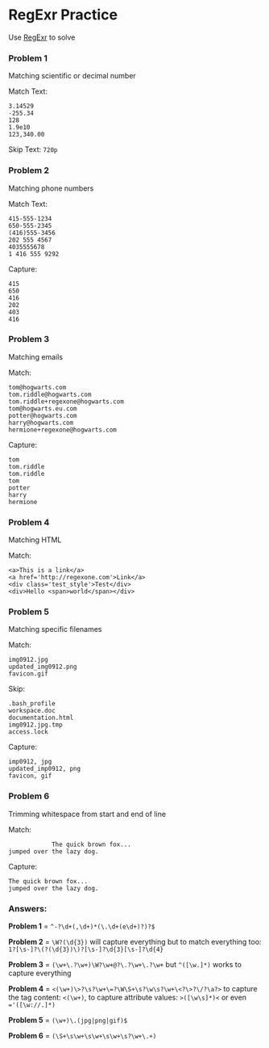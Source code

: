 # RegExr Practice

Use [RegExr](http://www.regexr.com/) to solve

### Problem 1
Matching scientific or decimal number

Match Text:

```
3.14529
-255.34
128
1.9e10
123,340.00
```

Skip Text: `720p`

### Problem 2
Matching phone numbers

Match Text:

```
415-555-1234
650-555-2345
(416)555-3456
202 555 4567
4035555678
1 416 555 9292
```

Capture:

```
415
650
416
202
403
416
```

### Problem 3
Matching emails

Match:

```
tom@hogwarts.com
tom.riddle@hogwarts.com
tom.riddle+regexone@hogwarts.com
tom@hogwarts.eu.com
potter@hogwarts.com
harry@hogwarts.com
hermione+regexone@hogwarts.com
```

Capture:

```
tom
tom.riddle
tom.riddle
tom
potter
harry
hermione
```

### Problem 4
Matching HTML

Match:

```
<a>This is a link</a>
<a href='http://regexone.com'>Link</a>
<div class='test_style'>Test</div>
<div>Hello <span>world</span></div>
```

### Problem 5
Matching specific filenames

Match:

```
img0912.jpg
updated_img0912.png
favicon.gif
```

Skip:

```
.bash_profile
workspace.doc
documentation.html
img0912.jpg.tmp
access.lock
```

Capture:

```
imp0912, jpg
updated_imp0912, png
favicon, gif
```

### Problem 6
Trimming whitespace from start and end of line

Match:

```
			The quick brown fox...
jumped over the lazy dog.
```

Capture:

```
The quick brown fox...
jumped over the lazy dog.
```

### Answers:

**Problem 1** = `^-?\d+(,\d+)*(\.\d+(e\d+)?)?$`

**Problem 2** = `\W?(\d{3})` will capture everything but to match everything too: `1?[\s-]?\(?(\d{3})\)?[\s-]?\d{3}[\s-]?\d{4}`

**Problem 3** = `(\w+\.?\w+)\W?\w+@?\.?\w+\.?\w+` but `^([\w.]*)` works to capture everything

**Problem 4** = `<(\w+)\>?\s?\w+\=?\W\S+\s?\w\s?\w+\<?\>?\/?\a?>` to capture the tag content: `<(\w+)`, to capture attribute values: `>([\w\s]*)<` or even `='([\w://.]*)`

**Problem 5** = `(\w+)\.(jpg|png|gif)$`

**Problem 6** = `(\S+\s\w+\s\w+\s\w+\s?\w+\.+)`